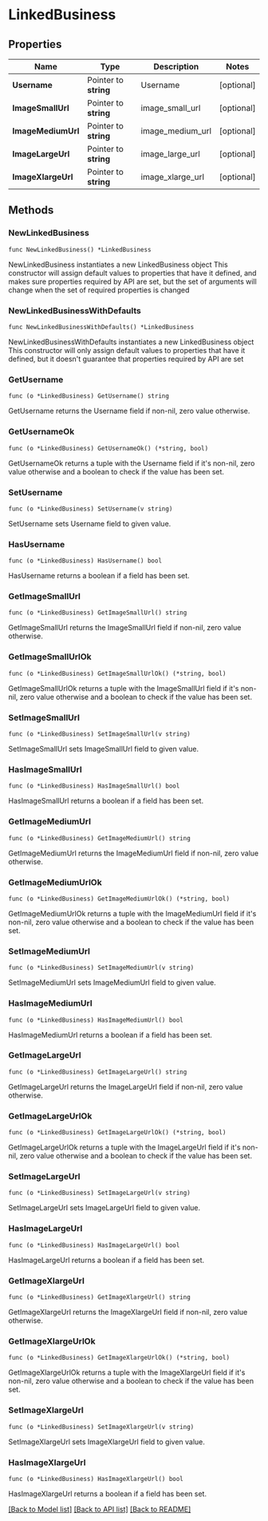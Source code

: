 # LinkedBusiness

## Properties

Name | Type | Description | Notes
------------ | ------------- | ------------- | -------------
**Username** | Pointer to **string** | Username | [optional] 
**ImageSmallUrl** | Pointer to **string** | image_small_url | [optional] 
**ImageMediumUrl** | Pointer to **string** | image_medium_url | [optional] 
**ImageLargeUrl** | Pointer to **string** | image_large_url | [optional] 
**ImageXlargeUrl** | Pointer to **string** | image_xlarge_url | [optional] 

## Methods

### NewLinkedBusiness

`func NewLinkedBusiness() *LinkedBusiness`

NewLinkedBusiness instantiates a new LinkedBusiness object
This constructor will assign default values to properties that have it defined,
and makes sure properties required by API are set, but the set of arguments
will change when the set of required properties is changed

### NewLinkedBusinessWithDefaults

`func NewLinkedBusinessWithDefaults() *LinkedBusiness`

NewLinkedBusinessWithDefaults instantiates a new LinkedBusiness object
This constructor will only assign default values to properties that have it defined,
but it doesn't guarantee that properties required by API are set

### GetUsername

`func (o *LinkedBusiness) GetUsername() string`

GetUsername returns the Username field if non-nil, zero value otherwise.

### GetUsernameOk

`func (o *LinkedBusiness) GetUsernameOk() (*string, bool)`

GetUsernameOk returns a tuple with the Username field if it's non-nil, zero value otherwise
and a boolean to check if the value has been set.

### SetUsername

`func (o *LinkedBusiness) SetUsername(v string)`

SetUsername sets Username field to given value.

### HasUsername

`func (o *LinkedBusiness) HasUsername() bool`

HasUsername returns a boolean if a field has been set.

### GetImageSmallUrl

`func (o *LinkedBusiness) GetImageSmallUrl() string`

GetImageSmallUrl returns the ImageSmallUrl field if non-nil, zero value otherwise.

### GetImageSmallUrlOk

`func (o *LinkedBusiness) GetImageSmallUrlOk() (*string, bool)`

GetImageSmallUrlOk returns a tuple with the ImageSmallUrl field if it's non-nil, zero value otherwise
and a boolean to check if the value has been set.

### SetImageSmallUrl

`func (o *LinkedBusiness) SetImageSmallUrl(v string)`

SetImageSmallUrl sets ImageSmallUrl field to given value.

### HasImageSmallUrl

`func (o *LinkedBusiness) HasImageSmallUrl() bool`

HasImageSmallUrl returns a boolean if a field has been set.

### GetImageMediumUrl

`func (o *LinkedBusiness) GetImageMediumUrl() string`

GetImageMediumUrl returns the ImageMediumUrl field if non-nil, zero value otherwise.

### GetImageMediumUrlOk

`func (o *LinkedBusiness) GetImageMediumUrlOk() (*string, bool)`

GetImageMediumUrlOk returns a tuple with the ImageMediumUrl field if it's non-nil, zero value otherwise
and a boolean to check if the value has been set.

### SetImageMediumUrl

`func (o *LinkedBusiness) SetImageMediumUrl(v string)`

SetImageMediumUrl sets ImageMediumUrl field to given value.

### HasImageMediumUrl

`func (o *LinkedBusiness) HasImageMediumUrl() bool`

HasImageMediumUrl returns a boolean if a field has been set.

### GetImageLargeUrl

`func (o *LinkedBusiness) GetImageLargeUrl() string`

GetImageLargeUrl returns the ImageLargeUrl field if non-nil, zero value otherwise.

### GetImageLargeUrlOk

`func (o *LinkedBusiness) GetImageLargeUrlOk() (*string, bool)`

GetImageLargeUrlOk returns a tuple with the ImageLargeUrl field if it's non-nil, zero value otherwise
and a boolean to check if the value has been set.

### SetImageLargeUrl

`func (o *LinkedBusiness) SetImageLargeUrl(v string)`

SetImageLargeUrl sets ImageLargeUrl field to given value.

### HasImageLargeUrl

`func (o *LinkedBusiness) HasImageLargeUrl() bool`

HasImageLargeUrl returns a boolean if a field has been set.

### GetImageXlargeUrl

`func (o *LinkedBusiness) GetImageXlargeUrl() string`

GetImageXlargeUrl returns the ImageXlargeUrl field if non-nil, zero value otherwise.

### GetImageXlargeUrlOk

`func (o *LinkedBusiness) GetImageXlargeUrlOk() (*string, bool)`

GetImageXlargeUrlOk returns a tuple with the ImageXlargeUrl field if it's non-nil, zero value otherwise
and a boolean to check if the value has been set.

### SetImageXlargeUrl

`func (o *LinkedBusiness) SetImageXlargeUrl(v string)`

SetImageXlargeUrl sets ImageXlargeUrl field to given value.

### HasImageXlargeUrl

`func (o *LinkedBusiness) HasImageXlargeUrl() bool`

HasImageXlargeUrl returns a boolean if a field has been set.


[[Back to Model list]](../README.md#documentation-for-models) [[Back to API list]](../README.md#documentation-for-api-endpoints) [[Back to README]](../README.md)


